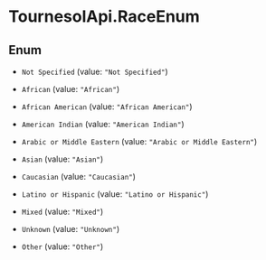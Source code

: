 # TournesolApi.RaceEnum

## Enum


* `Not Specified` (value: `"Not Specified"`)

* `African` (value: `"African"`)

* `African American` (value: `"African American"`)

* `American Indian` (value: `"American Indian"`)

* `Arabic or Middle Eastern` (value: `"Arabic or Middle Eastern"`)

* `Asian` (value: `"Asian"`)

* `Caucasian` (value: `"Caucasian"`)

* `Latino or Hispanic` (value: `"Latino or Hispanic"`)

* `Mixed` (value: `"Mixed"`)

* `Unknown` (value: `"Unknown"`)

* `Other` (value: `"Other"`)


